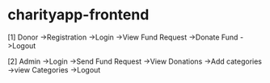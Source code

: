 # charityapp-frontend

[1] Donor
  ->Registration
  ->Login
  ->View Fund Request
  ->Donate Fund
  ->Logout
  
[2] Admin
  ->Login
  ->Send Fund Request
  ->View Donations
  ->Add categories
  ->view Categories
  ->Logout
  
  
